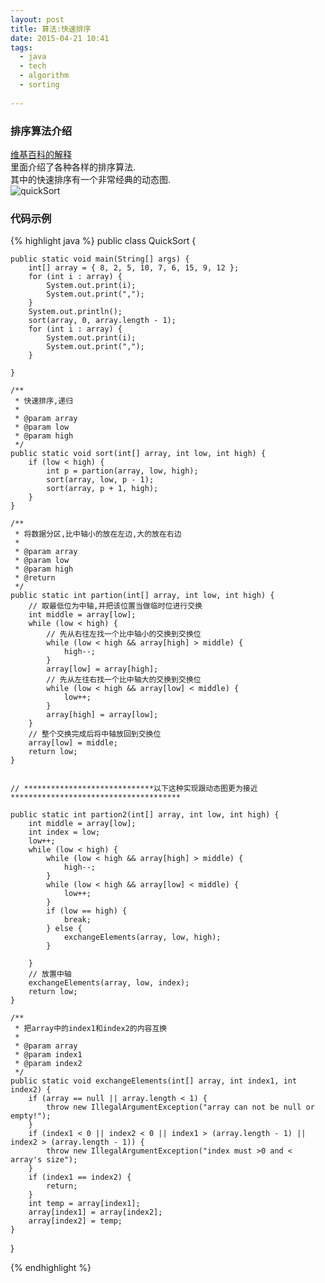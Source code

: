 ```yaml
---
layout: post
title: 算法:快速排序
date: 2015-04-21 10:41
tags:
  - java
  - tech
  - algorithm
  - sorting
  
---
```


### 排序算法介绍 ###
[维基百科的解释](http://en.wikipedia.org/wiki/Sorting_algorithm)  
里面介绍了各种各样的排序算法.  
其中的快速排序有一个非常经典的动态图.  
![quickSort](http://chengchao.name/resource-container/image/sorting_quicksort.gif)

### 代码示例 ###

{% highlight java %}
public class QuickSort {

    public static void main(String[] args) {
        int[] array = { 8, 2, 5, 10, 7, 6, 15, 9, 12 };
        for (int i : array) {
            System.out.print(i);
            System.out.print(",");
        }
        System.out.println();
        sort(array, 0, array.length - 1);
        for (int i : array) {
            System.out.print(i);
            System.out.print(",");
        }

    }

    /**
     * 快速排序,递归
     * 
     * @param array
     * @param low
     * @param high
     */
    public static void sort(int[] array, int low, int high) {
        if (low < high) {
            int p = partion(array, low, high);
            sort(array, low, p - 1);
            sort(array, p + 1, high);
        }
    }

    /**
     * 将数据分区,比中轴小的放在左边,大的放在右边
     * 
     * @param array
     * @param low
     * @param high
     * @return
     */
    public static int partion(int[] array, int low, int high) {
        // 取最低位为中轴,并把该位置当做临时位进行交换
        int middle = array[low];
        while (low < high) {
            // 先从右往左找一个比中轴小的交换到交换位
            while (low < high && array[high] > middle) {
                high--;
            }
            array[low] = array[high];
            // 先从左往右找一个比中轴大的交换到交换位
            while (low < high && array[low] < middle) {
                low++;
            }
            array[high] = array[low];
        }
        // 整个交换完成后将中轴放回到交换位
        array[low] = middle;
        return low;
    }
    
    
    // *****************************以下这种实现跟动态图更为接近**************************************

    public static int partion2(int[] array, int low, int high) {
        int middle = array[low];
        int index = low;
        low++;
        while (low < high) {
            while (low < high && array[high] > middle) {
                high--;
            }
            while (low < high && array[low] < middle) {
                low++;
            }
            if (low == high) {
                break;
            } else {
                exchangeElements(array, low, high);
            }

        }
        // 放置中轴
        exchangeElements(array, low, index);
        return low;
    }

    /**
     * 把array中的index1和index2的内容互换
     * 
     * @param array
     * @param index1
     * @param index2
     */
    public static void exchangeElements(int[] array, int index1, int index2) {
        if (array == null || array.length < 1) {
            throw new IllegalArgumentException("array can not be null or empty!");
        }
        if (index1 < 0 || index2 < 0 || index1 > (array.length - 1) || index2 > (array.length - 1)) {
            throw new IllegalArgumentException("index must >0 and < array's size");
        }
        if (index1 == index2) {
            return;
        }
        int temp = array[index1];
        array[index1] = array[index2];
        array[index2] = temp;
    }

}

{% endhighlight %}